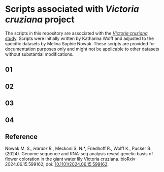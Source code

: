 # Scripts associated with _Victoria cruziana_ project
The scripts in this repository are associated with the [_Victoria cruziana_ study](https://www.tu-braunschweig.de/en/ifp/pbb/research/victoria). Scripts were initially written by Katharina Wolff and adjusted to the specific datasets by Melina Sophie Nowak. These scripts are provided for documentation purposes only and might not be applicable to other datasets without substantial modifications.


## 01

## 02

## 03

## 04


## Reference
Nowak M. S.*, Harder B.*, Meckoni S. N.*, Friedhoff R., Wolff K., Pucker B. (2024). Genome sequence and RNA-seq analysis reveal genetic basis of flower coloration in the giant water lily Victoria cruziana. bioRxiv 2024.06.15.599162; doi: [10.1101/2024.06.15.599162](https://doi.org/10.1101/2024.06.15.599162).
